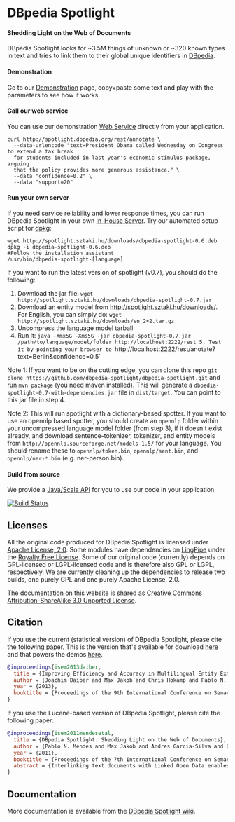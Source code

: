 # DBpedia Spotlight
#### Shedding Light on the Web of Documents

DBpedia Spotlight looks for ~3.5M things of unknown or ~320 known types in text and tries to link them to their global unique identifiers in [DBpedia](http://dbpedia.org). 

#### Demonstration

Go to our [Demonstration](http://spotlight.dbpedia.org/demo/) page, copy+paste some text and play with the parameters to see how it works.

#### Call our web service

You can use our demonstration [Web Service](http://github.com/dbpedia-spotlight/dbpedia-spotlight/wiki/Web-service) directly from your application.

    curl http://spotlight.dbpedia.org/rest/annotate \
      --data-urlencode "text=President Obama called Wednesday on Congress to extend a tax break
      for students included in last year's economic stimulus package, arguing
      that the policy provides more generous assistance." \
      --data "confidence=0.2" \
      --data "support=20"

#### Run your own server

If you need service reliability and lower response times, you can run DBpedia Spotlight in your own [In-House Server](https://github.com/dbpedia-spotlight/dbpedia-spotlight/wiki/Installation). Try our automated setup script for [dpkg](https://github.com/dbpedia-spotlight/dbpedia-spotlight/wiki/Debian-Package-Installation:-How-To):

    wget http://spotlight.sztaki.hu/downloads/dbpedia-spotlight-0.6.deb
    dpkg -i dbpedia-spotlight-0.6.deb
    #Follow the installation assistant
    /usr/bin/dbpedia-spotlight-[language]

If you want to run the latest version of spotlight (v0.7), you should do the following:

1. Download the jar file: `wget http://spotlight.sztaki.hu/downloads/dbpedia-spotlight-0.7.jar`
2. Download an entity model from http://spotlight.sztaki.hu/downloads/. For English, you can simply do: `wget http://spotlight.sztaki.hu/downloads/en_2+2.tar.gz`
3. Uncompress the language model tarball 
4. Run it: `java -Xmx5G -Xms5G -jar dbpedia-spotlight-0.7.jar /path/to/language/model/folder http://localhost:2222/rest 5. Test it by pointing your browser to `http://localhost:2222/rest/anotate?text=Berlin&confidence=0.5`

Note 1: If you want to be on the cutting edge, you can clone this repo `git clone https://github.com/dbpedia-spotlight/dbpedia-spotlight.git` and run `mvn package` (you need maven installed). This will generate a `dbpedia-spotlight-0.7-with-dependencies.jar` file in `dist/target`. You can point to this jar file in step 4.

Note 2: This will run spotlight with a dictionary-based spotter. If you want to use an opennlp based spotter, you should create an `opennlp` folder within your uncompressed language model folder (from step 3), if it doesn't exist already, and download sentence-tokenizer, tokenizer, and entity models from `http://opennlp.sourceforge.net/models-1.5/` for your language. You should rename these to `opennlp/token.bin`, `opennlp/sent.bin`, and `opennlp/ner-*.bin` (e.g. ner-person.bin).

#### Build from source

We provide a [Java/Scala API](http://github.com/dbpedia-spotlight/dbpedia-spotlight/wiki/Java%2FScala%20API) for you to use our code in your application.

[![Build Status](https://secure.travis-ci.org/dbpedia-spotlight/dbpedia-spotlight.png?branch=master)](http://travis-ci.org/dbpedia-spotlight/dbpedia-spotlight)

## Licenses

All the original code produced for DBpedia Spotlight is licensed under  [Apache License, 2.0](http://www.apache.org/licenses/LICENSE-2.0.html). Some modules have dependencies on [LingPipe](http://alias-i.com/lingpipe/) under the [Royalty Free License](http://alias-i.com/lingpipe/licenses/lingpipe-license-1.txt). Some of our original code (currently) depends on GPL-licensed or LGPL-licensed code and is therefore also GPL or LGPL, respectively. We are currently cleaning up the dependencies to release two builds, one purely GPL and one purely Apache License, 2.0.

The documentation on this website is shared as [Creative Commons Attribution-ShareAlike 3.0 Unported License](http://en.wikipedia.org/wiki/Wikipedia:Text_of_Creative_Commons_Attribution-ShareAlike_3.0_Unported_License).

## Citation

If you use the current (statistical version) of DBpedia Spotlight, please cite the following paper. This is the version that's available for download [here](http://spotlight.sztaki.hu/downloads/) and that powers the demos [here](http://dbpedia-spotlight.github.io/demo/).

```bibtex
@inproceedings{isem2013daiber,
  title = {Improving Efficiency and Accuracy in Multilingual Entity Extraction},
  author = {Joachim Daiber and Max Jakob and Chris Hokamp and Pablo N. Mendes},
  year = {2013},
  booktitle = {Proceedings of the 9th International Conference on Semantic Systems (I-Semantics)}
}
```


If you use the Lucene-based version of DBpedia Spotlight, please cite the following paper:


```bibtex
@inproceedings{isem2011mendesetal,
  title = {DBpedia Spotlight: Shedding Light on the Web of Documents},
  author = {Pablo N. Mendes and Max Jakob and Andres Garcia-Silva and Christian Bizer},
  year = {2011},
  booktitle = {Proceedings of the 7th International Conference on Semantic Systems (I-Semantics)},
  abstract = {Interlinking text documents with Linked Open Data enables the Web of Data to be used as background knowledge within document-oriented applications such as search and faceted browsing. As a step towards interconnecting the Web of Documents with the Web of Data, we developed DBpedia Spotlight, a system for automatically annotating text documents with DBpedia URIs. DBpedia Spotlight allows users to configure the annotations to their specific needs through the DBpedia Ontology and quality measures such as prominence, topical pertinence, contextual ambiguity and disambiguation confidence. We compare our approach with the state of the art in disambiguation, and evaluate our results in light of three baselines and six publicly available annotation systems, demonstrating the competitiveness of our system. DBpedia Spotlight is shared as open source and deployed as a Web Service freely available for public use.}
}
```

## Documentation

More documentation is available from the [DBpedia Spotlight wiki](https://github.com/dbpedia-spotlight/dbpedia-spotlight/wiki).

